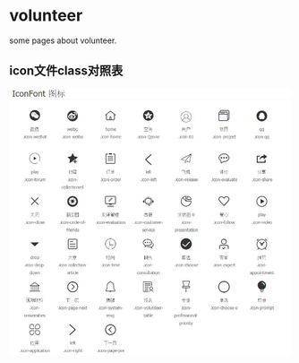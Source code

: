 # volunteer
some pages about volunteer.

## icon文件class对照表
![Alt text](/font_demo/fontDemo.jpg "iconfont")